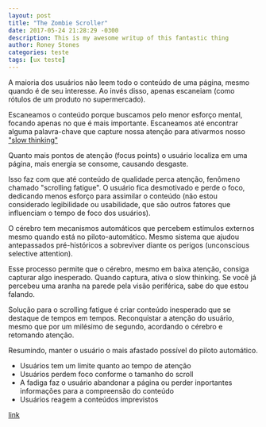 ```yaml
---
layout: post
title: "The Zombie Scroller"
date: 2017-05-24 21:28:29 -0300
description: This is my awesome writup of this fantastic thing
author: Roney Stones
categories: teste
tags: [ux teste]
---
```


A maioria dos usuários não leem todo o conteúdo de uma página, mesmo quando é de seu interesse. Ao invés disso, apenas escaneiam (como rótulos de um produto no supermercado).

Escaneamos o conteúdo porque buscamos pelo menor esforço mental, focando apenas no que é mais importante. Escaneamos até encontrar alguma palavra-chave que capture nossa atenção para ativarmos nosso ["slow thinking"](https://en.wikipedia.org/wiki/Thinking,_Fast_and_Slow)

Quanto mais pontos de atenção (focus points) o usuário localiza em uma página, mais energia se consome, causando desgaste.

Isso faz com que até conteúdo de qualidade perca atenção, fenômeno chamado "scrolling fatigue". O usuário fica desmotivado e perde o foco, dedicando menos esforço para assimilar o conteúdo (não estou considerado legibilidade ou usabilidade, que são outros fatores que influenciam o tempo de foco dos usuários).

O cérebro tem mecanismos automáticos que percebem estímulos externos mesmo quando está no piloto-automático. Mesmo sistema que ajudou antepassados pré-históricos a sobreviver diante os perigos (unconscious selective attention).

Esse processo permite que o cérebro, mesmo em baixa atenção, consiga capturar algo inesperado. Quando captura, ativa o slow thinking. Se você já percebeu uma aranha na parede pela visão periférica, sabe do que estou falando.

Solução para o scrolling fatigue é criar conteúdo inesperado que se destaque de tempos em tempos. Reconquistar a atenção do usuário, mesmo que por um milésimo de segundo, acordando o cérebro e retomando atenção.

Resumindo, manter o usuário o mais afastado possível do piloto automático.

  * Usuários tem um limite quanto ao tempo de atenção
  * Usuários perdem foco conforme o tamanho do scroll
  * A fadiga faz o usuário abandonar a página ou perder inportantes informações para a compreensão do conteúdo
  * Usuários reagem a conteúdos imprevistos

  [link](https://www.sitepoint.com/the-ux-of-zombie-scrollers-and-how-to-cure-it/)
